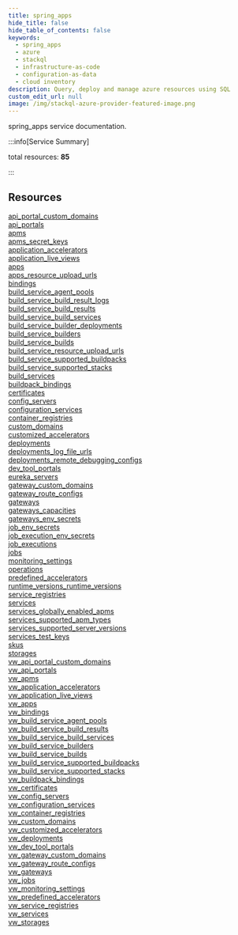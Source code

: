 ```yaml
---
title: spring_apps
hide_title: false
hide_table_of_contents: false
keywords:
  - spring_apps
  - azure
  - stackql
  - infrastructure-as-code
  - configuration-as-data
  - cloud inventory
description: Query, deploy and manage azure resources using SQL
custom_edit_url: null
image: /img/stackql-azure-provider-featured-image.png
---
```


spring_apps service documentation.

:::info[Service Summary]

total resources: __85__  

:::

## Resources
<div class="row">
<div class="providerDocColumn">
<a href="/services/spring_apps/api_portal_custom_domains/">api_portal_custom_domains</a><br />
<a href="/services/spring_apps/api_portals/">api_portals</a><br />
<a href="/services/spring_apps/apms/">apms</a><br />
<a href="/services/spring_apps/apms_secret_keys/">apms_secret_keys</a><br />
<a href="/services/spring_apps/application_accelerators/">application_accelerators</a><br />
<a href="/services/spring_apps/application_live_views/">application_live_views</a><br />
<a href="/services/spring_apps/apps/">apps</a><br />
<a href="/services/spring_apps/apps_resource_upload_urls/">apps_resource_upload_urls</a><br />
<a href="/services/spring_apps/bindings/">bindings</a><br />
<a href="/services/spring_apps/build_service_agent_pools/">build_service_agent_pools</a><br />
<a href="/services/spring_apps/build_service_build_result_logs/">build_service_build_result_logs</a><br />
<a href="/services/spring_apps/build_service_build_results/">build_service_build_results</a><br />
<a href="/services/spring_apps/build_service_build_services/">build_service_build_services</a><br />
<a href="/services/spring_apps/build_service_builder_deployments/">build_service_builder_deployments</a><br />
<a href="/services/spring_apps/build_service_builders/">build_service_builders</a><br />
<a href="/services/spring_apps/build_service_builds/">build_service_builds</a><br />
<a href="/services/spring_apps/build_service_resource_upload_urls/">build_service_resource_upload_urls</a><br />
<a href="/services/spring_apps/build_service_supported_buildpacks/">build_service_supported_buildpacks</a><br />
<a href="/services/spring_apps/build_service_supported_stacks/">build_service_supported_stacks</a><br />
<a href="/services/spring_apps/build_services/">build_services</a><br />
<a href="/services/spring_apps/buildpack_bindings/">buildpack_bindings</a><br />
<a href="/services/spring_apps/certificates/">certificates</a><br />
<a href="/services/spring_apps/config_servers/">config_servers</a><br />
<a href="/services/spring_apps/configuration_services/">configuration_services</a><br />
<a href="/services/spring_apps/container_registries/">container_registries</a><br />
<a href="/services/spring_apps/custom_domains/">custom_domains</a><br />
<a href="/services/spring_apps/customized_accelerators/">customized_accelerators</a><br />
<a href="/services/spring_apps/deployments/">deployments</a><br />
<a href="/services/spring_apps/deployments_log_file_urls/">deployments_log_file_urls</a><br />
<a href="/services/spring_apps/deployments_remote_debugging_configs/">deployments_remote_debugging_configs</a><br />
<a href="/services/spring_apps/dev_tool_portals/">dev_tool_portals</a><br />
<a href="/services/spring_apps/eureka_servers/">eureka_servers</a><br />
<a href="/services/spring_apps/gateway_custom_domains/">gateway_custom_domains</a><br />
<a href="/services/spring_apps/gateway_route_configs/">gateway_route_configs</a><br />
<a href="/services/spring_apps/gateways/">gateways</a><br />
<a href="/services/spring_apps/gateways_capacities/">gateways_capacities</a><br />
<a href="/services/spring_apps/gateways_env_secrets/">gateways_env_secrets</a><br />
<a href="/services/spring_apps/job_env_secrets/">job_env_secrets</a><br />
<a href="/services/spring_apps/job_execution_env_secrets/">job_execution_env_secrets</a><br />
<a href="/services/spring_apps/job_executions/">job_executions</a><br />
<a href="/services/spring_apps/jobs/">jobs</a><br />
<a href="/services/spring_apps/monitoring_settings/">monitoring_settings</a><br />
<a href="/services/spring_apps/operations/">operations</a>
</div>
<div class="providerDocColumn">
<a href="/services/spring_apps/predefined_accelerators/">predefined_accelerators</a><br />
<a href="/services/spring_apps/runtime_versions_runtime_versions/">runtime_versions_runtime_versions</a><br />
<a href="/services/spring_apps/service_registries/">service_registries</a><br />
<a href="/services/spring_apps/services/">services</a><br />
<a href="/services/spring_apps/services_globally_enabled_apms/">services_globally_enabled_apms</a><br />
<a href="/services/spring_apps/services_supported_apm_types/">services_supported_apm_types</a><br />
<a href="/services/spring_apps/services_supported_server_versions/">services_supported_server_versions</a><br />
<a href="/services/spring_apps/services_test_keys/">services_test_keys</a><br />
<a href="/services/spring_apps/skus/">skus</a><br />
<a href="/services/spring_apps/storages/">storages</a><br />
<a href="/services/spring_apps/vw_api_portal_custom_domains/">vw_api_portal_custom_domains</a><br />
<a href="/services/spring_apps/vw_api_portals/">vw_api_portals</a><br />
<a href="/services/spring_apps/vw_apms/">vw_apms</a><br />
<a href="/services/spring_apps/vw_application_accelerators/">vw_application_accelerators</a><br />
<a href="/services/spring_apps/vw_application_live_views/">vw_application_live_views</a><br />
<a href="/services/spring_apps/vw_apps/">vw_apps</a><br />
<a href="/services/spring_apps/vw_bindings/">vw_bindings</a><br />
<a href="/services/spring_apps/vw_build_service_agent_pools/">vw_build_service_agent_pools</a><br />
<a href="/services/spring_apps/vw_build_service_build_results/">vw_build_service_build_results</a><br />
<a href="/services/spring_apps/vw_build_service_build_services/">vw_build_service_build_services</a><br />
<a href="/services/spring_apps/vw_build_service_builders/">vw_build_service_builders</a><br />
<a href="/services/spring_apps/vw_build_service_builds/">vw_build_service_builds</a><br />
<a href="/services/spring_apps/vw_build_service_supported_buildpacks/">vw_build_service_supported_buildpacks</a><br />
<a href="/services/spring_apps/vw_build_service_supported_stacks/">vw_build_service_supported_stacks</a><br />
<a href="/services/spring_apps/vw_buildpack_bindings/">vw_buildpack_bindings</a><br />
<a href="/services/spring_apps/vw_certificates/">vw_certificates</a><br />
<a href="/services/spring_apps/vw_config_servers/">vw_config_servers</a><br />
<a href="/services/spring_apps/vw_configuration_services/">vw_configuration_services</a><br />
<a href="/services/spring_apps/vw_container_registries/">vw_container_registries</a><br />
<a href="/services/spring_apps/vw_custom_domains/">vw_custom_domains</a><br />
<a href="/services/spring_apps/vw_customized_accelerators/">vw_customized_accelerators</a><br />
<a href="/services/spring_apps/vw_deployments/">vw_deployments</a><br />
<a href="/services/spring_apps/vw_dev_tool_portals/">vw_dev_tool_portals</a><br />
<a href="/services/spring_apps/vw_gateway_custom_domains/">vw_gateway_custom_domains</a><br />
<a href="/services/spring_apps/vw_gateway_route_configs/">vw_gateway_route_configs</a><br />
<a href="/services/spring_apps/vw_gateways/">vw_gateways</a><br />
<a href="/services/spring_apps/vw_jobs/">vw_jobs</a><br />
<a href="/services/spring_apps/vw_monitoring_settings/">vw_monitoring_settings</a><br />
<a href="/services/spring_apps/vw_predefined_accelerators/">vw_predefined_accelerators</a><br />
<a href="/services/spring_apps/vw_service_registries/">vw_service_registries</a><br />
<a href="/services/spring_apps/vw_services/">vw_services</a><br />
<a href="/services/spring_apps/vw_storages/">vw_storages</a>
</div>
</div>